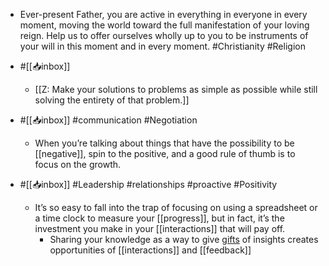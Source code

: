 - Ever-present Father, you are active in everything in everyone in every moment, moving the world toward the full manifestation of your loving reign. Help us to offer ourselves wholly up to you to be instruments of your will in this moment and in every moment. #Christianity #Religion

- #[[📥inbox]] 
	 - [[Z: Make your solutions to problems as simple as possible while still solving the entirety of that problem.]]

- #[[📥inbox]] #communication #Negotiation
	 - When you’re talking about things that have the possibility to be [[negative]], spin to the positive, and a good rule of thumb is to focus
on the growth.

- #[[📥inbox]] #Leadership #relationships #proactive #Positivity
	 - It’s so easy to fall into the trap of focusing on using a spreadsheet or a time clock to measure your [[progress]], but in fact, it’s the investment you make in your [[interactions]] that will pay off.
		 - Sharing your knowledge as a way to give [gifts]([[gift]]) of insights creates opportunities of [[interactions]] and [[feedback]]
